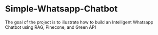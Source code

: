 # Simple-Whatsapp-Chatbot

The goal of the project is to illustrate how to build an Intelligent Whatsapp Chatbot using RAG, Pinecone, and Green API 

